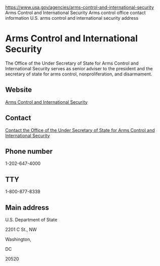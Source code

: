 

https://www.usa.gov/agencies/arms-control-and-international-security
Arms Control and International Security
Arms control office contact information
U.S. arms control and international security address

Arms Control and International Security
=======================================

The Office of the Under Secretary of State for Arms Control and International Security serves as senior adviser to the president and the secretary of state for arms control, nonproliferation, and disarmament.

Website
-------

[Arms Control and International Security](https://www.state.gov/bureaus-offices/under-secretary-for-arms-control-and-international-security-affairs/)

Contact
-------

[Contact the Office of the Under Secretary of State for Arms Control and International Security](https://register.state.gov/contactus/contactusform)

Phone number
------------

1-202-647-4000

TTY
---

1-800-877-8339

Main address
------------

U.S. Department of State

2201 C St., NW

Washington,

DC

20520
